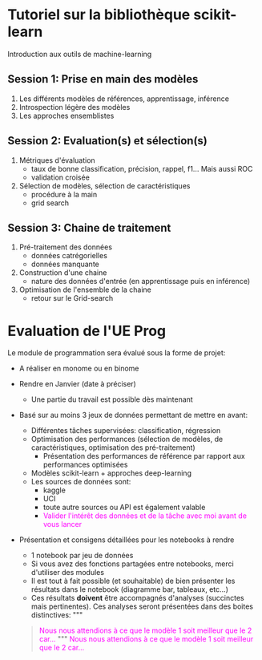 # Tutoriel sur la bibliothèque scikit-learn

Introduction aux outils de machine-learning

## Session 1: Prise en main des modèles 

1. Les différents modèles de références, apprentissage, inférence
2. Introspection légère des modèles
3. Les approches ensemblistes
 
## Session 2: Evaluation(s) et sélection(s)

1. Métriques d'évaluation
    * taux de bonne classification, précision, rappel, f1... Mais aussi ROC
    * validation croisée
2. Sélection de modèles, sélection de caractéristiques
    * procédure à la main
    * grid search

## Session 3: Chaine de traitement

1. Pré-traitement des données
    * données catrégorielles
    * données manquante
2. Construction d'une chaine
    * nature des données d'entrée (en apprentissage puis en inférence)
3. Optimisation de l'ensemble de la chaine
    * retour sur le Grid-search

# Evaluation de l'UE Prog

Le module de programmation sera évalué sous la forme de projet:
* A réaliser en monome ou en binome
* Rendre en Janvier (date à préciser)
    * Une partie du travail est possible dès maintenant
* Basé sur au moins 3 jeux de données permettant de mettre en avant:
    * Différentes tâches supervisées: classification, régression
    * Optimisation des performances (sélection de modèles, de caractéristiques, optimisation des pré-traitement)
        * Présentation des performances de référence par rapport aux performances optimisées
    * Modèles scikit-learn + approches deep-learning
    * Les sources de données sont:
        * kaggle
        * UCI
        * toute autre sources ou API est également valable
        * <span style="color:magenta"> Valider l'intérêt des données et de la tâche avec moi avant de vous lancer</span>

* Présentation et consigens détaillées pour les notebooks à rendre
    * 1 notebook par jeu de données
    * Si vous avez des fonctions partagées entre notebooks, merci d'utiliser des modules
    * Il est tout à fait possible (et souhaitable) de bien présenter les résultats dans le notebook (diagramme bar, tableaux, etc...)
    * Ces résultats **doivent** être accompagnés d'analyses (succinctes mais pertinentes). Ces analyses seront présentées dans des boites distinctives:
    """
    > <span style="color:magenta"> Nous nous attendions à ce que le modèle 1 soit meilleur que le 2 car... </span>
    """
    > <span style="color:magenta"> Nous nous attendions à ce que le modèle 1 soit meilleur que le 2 car... </span>

